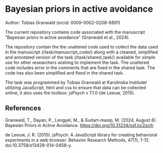 # Bayesian priors in active avoidance

Author: Tobias Granwald (orcid: 0009-0002-0208-6891)

The current repository contains code associated with the manuscript "Bayesian priors in active avoidance" (Granwald et al., 2024). 

The repository contain the the unaltered code used to collect the data used in the manuscript (/task/manuscript_code/) along with a cleaned, simplified and annotated version of the task (/task/shared_task/) available for simple use for other researchers wishing to implement the task. 
The unaltered code includes error in the comments that are fixed in the shared task. The code has also been simplified and fixed in the shared task. 

The task was programmed by Tobias Granwald at Karolinska Institutet utilizing JavaScript, html and css to ensure that data can be collected online, it also uses the toolbox: jsPsych v 7.1.0 (de Leeuw, 2015).

## References
Granwald, T., Dayan, P., Lengyel, M., & Guitart-masip, M. (2024, August 8). Bayesian Priors in Active Avoidance. https://doi.org/10.31234/osf.io/2zcjh

de Leeuw, J. R. (2015). jsPsych: A JavaScript library for creating behavioral experiments in a web browser. Behavior Research Methods, 47(1), 1-12. doi:10.3758/s13428-014-0458-y.
